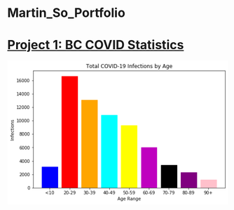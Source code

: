 # Martin_So_Portfolio

# [Project 1: BC COVID Statistics](https://github.com/MartinYTSo/Beginner_BC_COVID_Project) 
![](/images/Graph.png)
